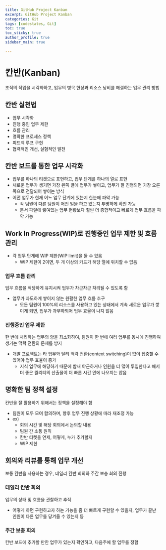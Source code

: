```yaml
---
title: GitHub Project Kanban
excerpt: GitHub Project Kanban
categories: Git
tags: [codestates, Git]
toc: true
toc_sticky: true
author_profile: true
sidebar_main: true

---
```

# 칸반(Kanban)
조직의 작업을 시각화하고, 업무의 병목 현상과 리소스 낭비를 해결하는 업무 관리 방법

## 칸반 실천법
- 업무 시각화
- 진행 중인 업무 제한
- 흐름 관리
- 명확한 프로세스 정책
- 피드백 루프 구현
- 협력적인 개선, 실험적인 발전

## 칸반 보드를 통한 업무 시각화
- 업무를 하나의 티켓으로 표현하고, 업무 단계를 하나의 열로 표현
- 새로운 업무가 생기면 가장 왼쪽 열에 업무가 쌓이고, 업무가 잘 진행되면 가장 오른쪽으로 전달되어 쌓이는 방식
- 어떤 업무가 현재 어느 업무 단계에 있는지 한눈에 파악 가능
  - 각 팀원이 다른 팀원이 어떤 일을 하고 있는지 투명하게 확인 가능 
  - 문서 파일에 쌓여있는 업무 현황보다 훨씬 더 종합적이고 빠르게 업무 흐름을 파악 가능

## Work In Progress(WIP)로 진행중인 업무 제한 및 흐름 관리
- 각 업무 단계에 WIP 제한(WIP limit)을 둘 수 있음
  - WIP 제한이 2이면, 두 개 이상의 카드가 해당 열에 위치할 수 없음

### 업무 흐름 관리
업무 흐름을 적당하게 유지시켜 업무가 차근차근 처리될 수 있도록 함
- 업무가 과도하게 쌓이지 않는 원활한 업무 흐름 추구
  - 모든 팀원이 100%의 리소스를 사용하고 있는 상태에서 계속 새로운 업무가 쌓이게 되면, 업무가 과부하되어 업무 효율이 나지 않음

### 진행중인 업무 제한
한 번에 처리하는 업무의 양을 최소화하여, 팀원이 한 번에 여러 업무를 동시에 진행하여 생기는 맥락 전환의 문제를 방지
- 개발 프로젝트는 타 업무와 달리 맥락 전환(context switching)이 없이 집중할 수 있어야 업무 효율이 증가
  - 지식 업무에 해당하기 때문에 밤새 야근하거나 인원을 더 많이 투입한다고 해서 더 좋은 퀄리티의 산출물이 더 빠른 시간 안에 나오지는 않음

## 명확한 팀 정책 설정
칸반을 잘 활용하기 위해서는 정책을 설정해야 함
- 팀원이 모두 모여 합의하며, 향후 업무 진행 상황에 따라 재조정 가능
- ex)
  - 회의 시간 및 해당 회의에서 논의할 내용
  - 팀원 간 소통 원칙
  - 칸반 티켓을 언제, 어떻게, 누가 추가할지
  - WIP 제한

## 회의와 리뷰를 통해 업무 개선
보통 칸반을 사용하는 경우, 데일리 칸반 회의와 주간 보충 회의 진행

### 데일리 칸반 회의
업무의 상태 및 흐름을 관찰하고 추적
- 어떻게 하면 구현하고자 하는 기능을 좀 더 빠르게 구현할 수 있을지, 업무가 끝난 인원이 다른 업무를 당겨올 수 있는지 등

### 주간 보충 회의
칸반 보드에 추가할 만한 업무가 있는지 확인하고, 다음주에 할 업무를 정함


